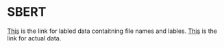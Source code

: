 # SBERT
[This](https://drive.google.com/drive/folders/1-oGerlYvAKbK6Ws4MAVTBuimV6USRVKY) is the link for labled data contaitning file names and lables.
[This](https://niuits-my.sharepoint.com/personal/z1907279_students_niu_edu/_layouts/15/onedrive.aspx?id=%2Fpersonal%2Fz1907279_students_niu_edu%2FDocuments%2Fdata%2Ftext_data%2Ezip&parent=%2Fpersonal%2Fz1907279_students_niu_edu%2FDocuments%2Fdata&ga=1) is the link for actual data.
